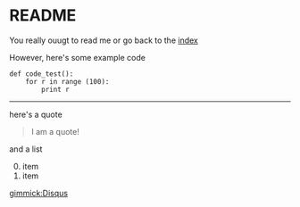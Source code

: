 README
======

You really ouugt to read me or go back to the [index](index.md)

However, here's some example code

    def code_test():
    	for r in range (100):
    		print r

----

here's a quote

>  I am a quote!

and a list

0. item
0. item

[gimmick:Disqus](theodox)